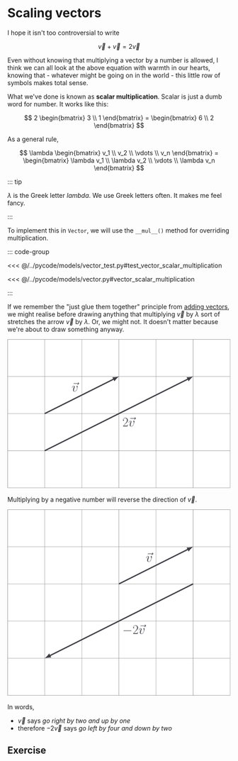 # Scaling vectors

I hope it isn't too controversial to write

$$
\vec{v} + \vec{v} = 2 \vec{v}
$$

Even without knowing that multiplying a vector by a number is allowed, I think
we can all look at the above equation with warmth in our hearts, knowing that -
whatever might be going on in the world - this little row of symbols makes total
sense.

What we've done is known as **scalar multiplication**. Scalar is just a dumb
word for number. It works like this:

$$
2 \begin{bmatrix} 3 \\ 1 \end{bmatrix} = \begin{bmatrix} 6 \\ 2 \end{bmatrix}
$$

As a general rule,

$$
\lambda \begin{bmatrix} v_1 \\ v_2 \\ \vdots \\ v_n  \end{bmatrix}
= \begin{bmatrix} \lambda v_1 \\ \lambda v_2 \\ \vdots \\ \lambda v_n \end{bmatrix}
$$

::: tip

$\lambda$ is the Greek letter _lambda_. We use Greek letters often. It makes me
feel fancy.

:::

To implement this in `Vector`, we will use the `__mul__()` method for overriding
multiplication.

::: code-group

<<< @/../pycode/models/vector_test.py#test_vector_scalar_multiplication

<<< @/../pycode/models/vector.py#vector_scalar_multiplication

:::

If we remember the "just glue them together" principle from
[adding vectors](./adding-vectors#visual-interpretation), we might realise
before drawing anything that multiplying $\vec{v}$ by $\lambda$ sort of
stretches the arrow $\vec{v}$ by $\lambda$. Or, we might not. It doesn't matter
because we're about to draw something anyway.

![](../../images/scalar-multiplication.svg)

Multiplying by a negative number will reverse the direction of $\vec{v}$.

![](../../images/scalar-multiplication-negative.svg)

In words,

- $\vec{v}$ says _go right by two and up by one_
- therefore $-2\vec{v}$ says _go left by four and down by two_

## Exercise

<Exercise id="scaling-vectors" />
